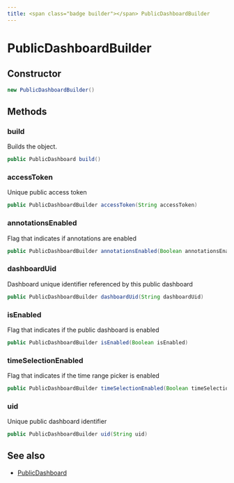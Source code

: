 ```yaml
---
title: <span class="badge builder"></span> PublicDashboardBuilder
---
```

# <span class="badge builder"></span> PublicDashboardBuilder

## Constructor

```java
new PublicDashboardBuilder()
```
## Methods

### <span class="badge object-method"></span> build

Builds the object.

```java
public PublicDashboard build()
```

### <span class="badge object-method"></span> accessToken

Unique public access token

```java
public PublicDashboardBuilder accessToken(String accessToken)
```

### <span class="badge object-method"></span> annotationsEnabled

Flag that indicates if annotations are enabled

```java
public PublicDashboardBuilder annotationsEnabled(Boolean annotationsEnabled)
```

### <span class="badge object-method"></span> dashboardUid

Dashboard unique identifier referenced by this public dashboard

```java
public PublicDashboardBuilder dashboardUid(String dashboardUid)
```

### <span class="badge object-method"></span> isEnabled

Flag that indicates if the public dashboard is enabled

```java
public PublicDashboardBuilder isEnabled(Boolean isEnabled)
```

### <span class="badge object-method"></span> timeSelectionEnabled

Flag that indicates if the time range picker is enabled

```java
public PublicDashboardBuilder timeSelectionEnabled(Boolean timeSelectionEnabled)
```

### <span class="badge object-method"></span> uid

Unique public dashboard identifier

```java
public PublicDashboardBuilder uid(String uid)
```

## See also

 * <span class="badge object-type-class"></span> [PublicDashboard](./object-PublicDashboard.md)
